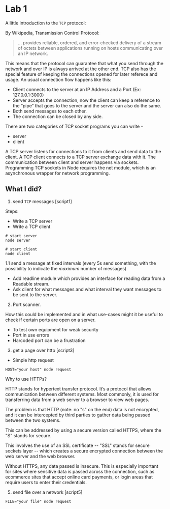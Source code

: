 # Lab 1

A little introduction to the `TCP` protocol:

By Wikipedia, Transmission Control Protocol:

>… provides reliable, ordered, and error-checked delivery of a stream of octets between applications running on hosts communicating over an IP network.

This means that the protocol can guarantee that what you send through the network and over IP is always arrived at the other end. TCP also has the special feature of keeping the connections opened for later referece and usage. An usual connection flow happens like this:

- Client connects to the server at an IP Address and a Port (Ex: 127.0.0.1:3000)
- Server accepts the connection, now the client can keep a reference to the “pipe” that goes to the server and the server can also do the same.
- Both send messages to each other.
- The connection can be closed by any side.

There are two categories of TCP socket programs you can write - 
- server
- client

A TCP server listens for connections to it from clients and send data to the client. A TCP client connects to a TCP server exchange data with it. The communication between client and server happens via sockets.
Programming TCP sockets in Node requires the net module, which is an asynchronous wrapper for network programming.

## What I did?
1. send `TCP` messages [script1]

Steps:
- Write a TCP server
- Write a TCP client
```
# start server
node server

# start client
node client

```

1.1 send a message at fixed intervals (every 5s send something, with the possibility to indicate the *maximum* number of messages)
- Add readline module which provides an interface for reading data from a Readable stream. 
- Ask client for what messages and what interval they want messages to be sent to the server.

2. Port scanner.

How this could be implemented and in what use-cases might it be useful to check if certain ports are open on a server.

- To test own equipment for weak security
- Port in use errors
- Harcoded port can be a frustration

3. get a page over http [script3]
- Simple http request

```
HOST="your host" node request
```

Why to use HTTPs?

HTTP stands for hypertext transfer protocol. It’s a protocol that allows communication between different systems. Most commonly, it is used for transferring data from a web server to a browser to view web pages.

The problem is that HTTP (note: no "s" on the end) data is not encrypted, and it can be intercepted by third parties to gather data being passed between the two systems.

This can be addressed by using a secure version called HTTPS, where the "S" stands for secure.

This involves the use of an SSL certificate -- "SSL" stands for secure sockets layer -- which creates a secure encrypted connection between the web server and the web browser.

Without HTTPS, any data passed is insecure. This is especially important for sites where sensitive data is passed across the connection, such as ecommerce sites that accept online card payments, or login areas that require users to enter their credentials.

5. send file over a network [script5]
```
FILE="your file" node request
```
